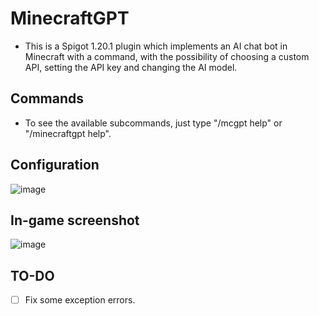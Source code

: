 # MinecraftGPT

- This is a Spigot 1.20.1 plugin which implements an AI chat bot in Minecraft with a command, with the possibility of choosing a custom API, setting the API key and changing the AI model.

## Commands
- To see the available subcommands, just type "/mcgpt help" or "/minecraftgpt help".

## Configuration
![image](https://github.com/Dududini1/MinecraftGPT/assets/143443695/e1503e96-0b6e-4356-a506-953aad4e9a48)

## In-game screenshot
![image](https://github.com/Dududini1/MinecraftGPT/assets/143443695/c914a3f9-ca6d-4b62-a0be-3881da74b47d)

## TO-DO

- [ ] Fix some exception errors.
